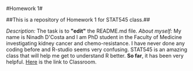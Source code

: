 #Homework 1#

##This is a repository of Homework 1 for STAT545 class.##

*Description:* The task is to **"edit"** the README.md file.
*About myself:* My name is Ninadh D'Costa and I am PhD student in the Faculty of Medicine investigating kidney cancer and chemo-resistance. I have never done any coding before and R-studio seems very confusing. STAT545 is an amazing class that will help me get to understand R better. **So far**, it has been very helpful. [Here](http://stat545.com/Classroom/) is the link to Classroom.
